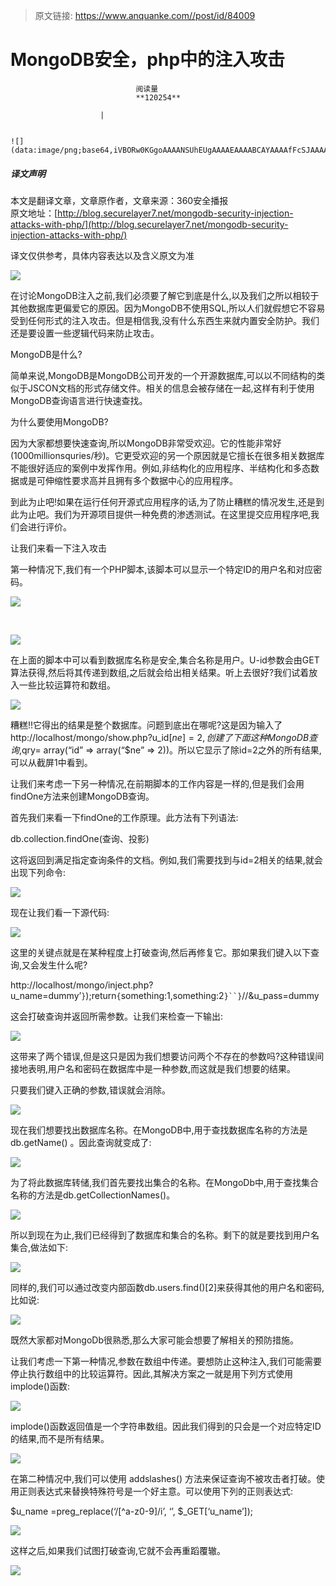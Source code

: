 > 原文链接: https://www.anquanke.com//post/id/84009 


# MongoDB安全，php中的注入攻击


                                阅读量   
                                **120254**
                            
                        |
                        
                                                                                                                                    ![](data:image/png;base64,iVBORw0KGgoAAAANSUhEUgAAAAEAAAABCAYAAAAfFcSJAAAAAXNSR0IArs4c6QAAAARnQU1BAACxjwv8YQUAAAAJcEhZcwAADsQAAA7EAZUrDhsAAAANSURBVBhXYzh8+PB/AAffA0nNPuCLAAAAAElFTkSuQmCC)
                                                                                            



##### 译文声明

本文是翻译文章，文章原作者，文章来源：360安全播报
                                <br>原文地址：[http://blog.securelayer7.net/mongodb-security-injection-attacks-with-php/](http://blog.securelayer7.net/mongodb-security-injection-attacks-with-php/)

译文仅供参考，具体内容表达以及含义原文为准

[![](https://p4.ssl.qhimg.com/t01111c65a0aff32653.jpg)](https://p4.ssl.qhimg.com/t01111c65a0aff32653.jpg)

在讨论MongoDB注入之前,我们必须要了解它到底是什么,以及我们之所以相较于其他数据库更偏爱它的原因。因为MongoDB不使用SQL,所以人们就假想它不容易受到任何形式的注入攻击。但是相信我,没有什么东西生来就内置安全防护。我们还是要设置一些逻辑代码来防止攻击。

MongoDB是什么?

简单来说,MongoDB是MongoDB公司开发的一个开源数据库,可以以不同结构的类似于JSCON文档的形式存储文件。相关的信息会被存储在一起,这样有利于使用MongoDB查询语言进行快速查找。

为什么要使用MongoDB?

因为大家都想要快速查询,所以MongoDB非常受欢迎。它的性能非常好(1000millionsquries/秒)。它更受欢迎的另一个原因就是它擅长在很多相关数据库不能很好适应的案例中发挥作用。例如,非结构化的应用程序、半结构化和多态数据或是可伸缩性要求高并且拥有多个数据中心的应用程序。

到此为止吧!如果在运行任何开源式应用程序的话,为了防止糟糕的情况发生,还是到此为止吧。我们为开源项目提供一种免费的渗透测试。在这里提交应用程序吧,我们会进行评价。

让我们来看一下注入攻击

第一种情况下,我们有一个PHP脚本,该脚本可以显示一个特定ID的用户名和对应密码。

[![](https://p4.ssl.qhimg.com/t01ab018e80faffde55.png)](https://p4.ssl.qhimg.com/t01ab018e80faffde55.png)

  

[![](https://p4.ssl.qhimg.com/t012fe5968fee02f9f1.png)](https://p4.ssl.qhimg.com/t012fe5968fee02f9f1.png)

在上面的脚本中可以看到数据库名称是安全,集合名称是用户。U-id参数会由GET算法获得,然后将其传递到数组,之后就会给出相关结果。听上去很好?我们试着放入一些比较运算符和数组。

[![](https://p3.ssl.qhimg.com/t013ee7db93f82e62ef.png)](https://p3.ssl.qhimg.com/t013ee7db93f82e62ef.png)

糟糕!!它得出的结果是整个数据库。问题到底出在哪呢?这是因为输入了http://localhost/mongo/show.php?u_id[$ne]=2,创建了下面这种MongoDB查询,$qry= array(“id” =&gt; array(“$ne” =&gt; 2))。所以它显示了除id=2之外的所有结果,可以从截屏1中看到。

让我们来考虑一下另一种情况,在前期脚本的工作内容是一样的,但是我们会用findOne方法来创建MongoDB查询。

首先我们来看一下findOne的工作原理。此方法有下列语法:

db.collection.findOne(查询、投影)

这将返回到满足指定查询条件的文档。例如,我们需要找到与id=2相关的结果,就会出现下列命令:

[![](https://p4.ssl.qhimg.com/t0129e92a13034f0d21.png)](https://p4.ssl.qhimg.com/t0129e92a13034f0d21.png)

现在让我们看一下源代码:

[![](https://p0.ssl.qhimg.com/t015c01200be83868c3.png)](https://p0.ssl.qhimg.com/t015c01200be83868c3.png)

这里的关键点就是在某种程度上打破查询,然后再修复它。那如果我们键入以下查询,又会发生什么呢?

http://localhost/mongo/inject.php?u_name=dummy’`}`);return`{`something:1,something:2`}``}`//&amp;u_pass=dummy

这会打破查询并返回所需参数。让我们来检查一下输出:

[![](https://p1.ssl.qhimg.com/t01c5460d9b680b577a.png)](https://p1.ssl.qhimg.com/t01c5460d9b680b577a.png)

这带来了两个错误,但是这只是因为我们想要访问两个不存在的参数吗?这种错误间接地表明,用户名和密码在数据库中是一种参数,而这就是我们想要的结果。

只要我们键入正确的参数,错误就会消除。

[![](https://p5.ssl.qhimg.com/t01ce5d07f295fbc5be.png)](https://p5.ssl.qhimg.com/t01ce5d07f295fbc5be.png)

现在我们想要找出数据库名称。在MongoDB中,用于查找数据库名称的方法是db.getName() 。因此查询就变成了:

[![](https://p3.ssl.qhimg.com/t015069aaf0408063e8.png)](https://p3.ssl.qhimg.com/t015069aaf0408063e8.png)

为了将此数据库转储,我们首先要找出集合的名称。在MongoDb中,用于查找集合名称的方法是db.getCollectionNames()。

[![](https://p2.ssl.qhimg.com/t019feab005764b6a5c.png)](https://p2.ssl.qhimg.com/t019feab005764b6a5c.png)

所以到现在为止,我们已经得到了数据库和集合的名称。剩下的就是要找到用户名集合,做法如下:

[![](https://p5.ssl.qhimg.com/t01541ffa92e0ee2aad.png)](https://p5.ssl.qhimg.com/t01541ffa92e0ee2aad.png)

同样的,我们可以通过改变内部函数db.users.find()[2]来获得其他的用户名和密码,比如说:

[![](https://p5.ssl.qhimg.com/t01be8836e5e4e35ba7.png)](https://p5.ssl.qhimg.com/t01be8836e5e4e35ba7.png)

既然大家都对MongoDb很熟悉,那么大家可能会想要了解相关的预防措施。

让我们考虑一下第一种情况,参数在数组中传递。要想防止这种注入,我们可能需要停止执行数组中的比较运算符。因此,其解决方案之一就是用下列方式使用implode()函数:

[![](https://p4.ssl.qhimg.com/t01800c46cea58c8164.png)](https://p4.ssl.qhimg.com/t01800c46cea58c8164.png)

implode()函数返回值是一个字符串数组。因此我们得到的只会是一个对应特定ID的结果,而不是所有结果。

[![](https://p2.ssl.qhimg.com/t014aa2e2d7f2957954.png)](https://p2.ssl.qhimg.com/t014aa2e2d7f2957954.png)

在第二种情况中,我们可以使用 addslashes() 方法来保证查询不被攻击者打破。使用正则表达式来替换特殊符号是一个好主意。可以使用下列的正则表达式:

$u_name =preg_replace(‘/[^a-z0-9]/i’, ‘’, $_GET[‘u_name’]);

[![](https://p5.ssl.qhimg.com/t01fca34e1a7b58c1a4.png)](https://p5.ssl.qhimg.com/t01fca34e1a7b58c1a4.png)

这样之后,如果我们试图打破查询,它就不会再重蹈覆辙。

[![](https://p2.ssl.qhimg.com/t018f5f8c3f3e696484.png)](https://p2.ssl.qhimg.com/t018f5f8c3f3e696484.png)
